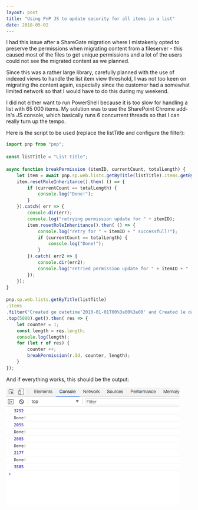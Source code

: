 ```yaml
---
layout: post
title: "Using PnP JS to update security for all items in a list"
date: 2018-05-02
---
```


I had this issue after a ShareGate migration where I mistakenly opted to preserve the permissions when migrating content from a fileserver - this caused most of the files to get unique permissions and a lot of the users could not see the migrated content as we planned.

Since this was a rather large library, carefully planned with the use of indexed views to handle the list item view threshold, I was not too keen on migrating the content again, especially since the customer had a somewhat limited network so that I would have to do this during my weekend.

I did not either want to run PowerShell because it is too slow for handling a list with 65 000 items. My solution was to use the SharePoint Chrome add-in's JS console, which basically runs 6 concurrent threads so that I can really turn up the tempo.

Here is the script to be used (replace the listTitle and configure the filter):

```javascript
import pnp from "pnp";

const listTitle = "List title";

async function breakPermission (itemID, currentCount, totalLength) {
	let item = await pnp.sp.web.lists.getByTitle(listTitle).items.getById(itemID);
	item.resetRoleInheritance().then( () => {
		if (currentCount == totalLength) {
			console.log("Done!");
		}
	}).catch( err => {
		console.dir(err);
		console.log("retrying permission update for " + itemID);
		item.resetRoleInheritance().then( () => {
			console.log("retry for " + itemID + " successfull!");
			if (currentCount == totalLength) {
				console.log("Done!");
			}
		}).catch( err2 => {
			console.dir(err2);
			console.log("retried permission update for " + itemID + " -- SECOND ERROR");
		});
	});
}

pnp.sp.web.lists.getByTitle(listTitle)
.items
.filter("Created ge datetime'2010-01-01T00%3a00%3a00' and Created le datetime'2011-01-01T00%3a00%3a00'")
.top(5000).get().then( res => {
	let counter = 1;
	const length = res.length;
	console.log(length);
	for (let r of res) {
		counter ++;
		breakPermission(r.Id, counter, length);
	}
});
```

And if everything works, this should be the output:

<img src="/images/permissions/output.png" class="img-responsive" alt="console output">